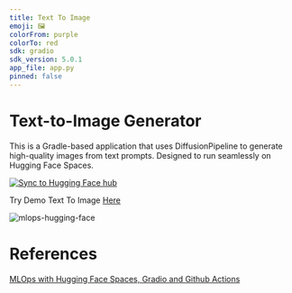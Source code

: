 ```yaml
---
title: Text To Image
emoji: 🖼
colorFrom: purple
colorTo: red
sdk: gradio
sdk_version: 5.0.1
app_file: app.py
pinned: false
---
```


# Text-to-Image Generator
This is a Gradle-based application that uses DiffusionPipeline to generate high-quality images from text prompts. Designed to run seamlessly on Hugging Face Spaces.


[![Sync to Hugging Face hub](https://github.com/lee-910530/huggingface-text-to-image/actions/workflows/main.yml/badge.svg)](https://github.com/lee-910530/huggingface-text-to-image/actions/workflows/main.yml)


Try Demo Text To Image [Here](https://huggingface.co/spaces/lee-910530/text-to-image)


![mlops-hugging-face](https://user-images.githubusercontent.com/58792/170845235-7f00d61c-ea36-4d28-82d0-3a9b8c0f1769.png)

# References
[MLOps with Hugging Face Spaces, Gradio and Github Actions](https://github.com/nogibjj/hugging-face)
